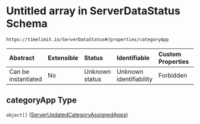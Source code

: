 # Untitled array in ServerDataStatus Schema

```txt
https://timelimit.io/ServerDataStatus#/properties/categoryApp
```



| Abstract            | Extensible | Status         | Identifiable            | Custom Properties | Additional Properties | Access Restrictions | Defined In                                                                            |
| :------------------ | :--------- | :------------- | :---------------------- | :---------------- | :-------------------- | :------------------ | :------------------------------------------------------------------------------------ |
| Can be instantiated | No         | Unknown status | Unknown identifiability | Forbidden         | Allowed               | none                | [ServerDataStatus.schema.json\*](ServerDataStatus.schema.json "open original schema") |

## categoryApp Type

`object[]` ([ServerUpdatedCategoryAssignedApps](serverdatastatus-definitions-serverupdatedcategoryassignedapps.md))
